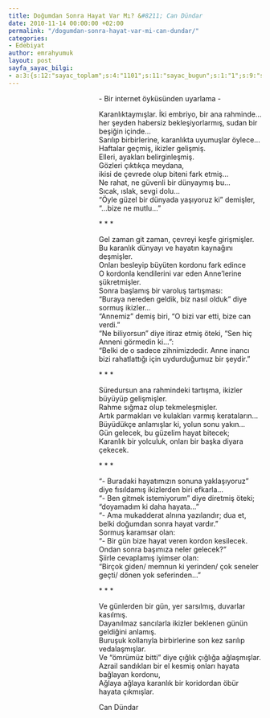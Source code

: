 ```yaml
---
title: Doğumdan Sonra Hayat Var Mı? &#8211; Can Dündar
date: 2010-11-14 00:00:00 +02:00
permalink: "/dogumdan-sonra-hayat-var-mi-can-dundar/"
categories:
- Edebiyat
author: emrahyumuk
layout: post
sayfa_sayac_bilgi:
- a:3:{s:12:"sayac_toplam";s:4:"1101";s:11:"sayac_bugun";s:1:"1";s:9:"son_okuma";s:10:"1364919871";}
---
```


<p style="padding-left: 180px;">
  - Bir internet öyküsünden uyarlama -
</p>

<p style="padding-left: 180px;">
  Karanlıktaymışlar. İki embriyo, bir ana rahminde&#8230;<br /> her şeyden habersiz bekleşiyorlarmış, sudan bir beşiğin içinde&#8230;<br /> Sarılıp birbirlerine, karanlıkta uyumuşlar öylece&#8230;<br /> Haftalar geçmiş, ikizler gelişmiş.<br /> Elleri, ayakları belirginleşmiş.<br /> Gözleri çıktıkça meydana,<br /> ikisi de çevrede olup biteni fark etmiş&#8230;<br /> Ne rahat, ne güvenli bir dünyaymış bu&#8230;<br /> Sıcak, ıslak, sevgi dolu&#8230;<br /> &#8220;Öyle güzel bir dünyada yaşıyoruz ki&#8221; demişler, &#8220;&#8230;bize ne mutlu&#8230;&#8221;
</p>

<p style="padding-left: 180px;">
  * * *
</p>

<p style="padding-left: 180px;">
  <!--more-->
</p>

<p style="padding-left: 180px;">
  Gel zaman git zaman, çevreyi keşfe girişmişler.<br /> Bu karanlık dünyayı ve hayatın kaynağını deşmişler.<br /> Onları besleyip büyüten kordonu fark edince<br /> O kordonla kendilerini var eden Anne&#8217;lerine şükretmişler.<br /> Sonra başlamış bir varoluş tartışması:<br /> &#8220;Buraya nereden geldik, biz nasıl olduk&#8221; diye sormuş ikizler&#8230;<br /> &#8220;Annemiz&#8221; demiş biri, &#8220;O bizi var etti, bize can verdi.&#8221;<br /> &#8220;Ne biliyorsun&#8221; diye itiraz etmiş öteki, &#8220;Sen hiç Anneni görmedin ki&#8230;&#8221;:<br /> &#8220;Belki de o sadece zihnimizdedir. Anne inancı bizi rahatlattığı için uydurduğumuz bir şeydir.&#8221;
</p>

<p style="padding-left: 180px;">
  * * *
</p>

<p style="padding-left: 180px;">
  Süredursun ana rahmindeki tartışma, ikizler büyüyüp gelişmişler.<br /> Rahme sığmaz olup tekmeleşmişler.<br /> Artık parmakları ve kulakları varmış kerataların&#8230;<br /> Büyüdükçe anlamışlar ki, yolun sonu yakın&#8230;<br /> Gün gelecek, bu güzelim hayat bitecek;<br /> Karanlık bir yolculuk, onları bir başka diyara çekecek.
</p>

<p style="padding-left: 180px;">
  * * *
</p>

<p style="padding-left: 180px;">
  &#8220;- Buradaki hayatımızın sonuna yaklaşıyoruz&#8221; diye fısıldamış ikizlerden biri efkarla&#8230;<br /> &#8220;- Ben gitmek istemiyorum&#8221; diye diretmiş öteki; &#8220;doyamadım ki daha hayata&#8230;&#8221;<br /> &#8220;- Ama mukadderat alnına yazılandır; dua et, belki doğumdan sonra hayat vardır.&#8221;<br /> Sormuş karamsar olan:<br /> &#8220;- Bir gün bize hayat veren kordon kesilecek. Ondan sonra başımıza neler gelecek?&#8221;<br /> Şiirle cevaplamış iyimser olan:<br /> &#8220;Birçok giden/ memnun ki yerinden/ çok seneler geçti/ dönen yok seferinden&#8230;&#8221;
</p>

<p style="padding-left: 180px;">
  * * *
</p>

<p style="padding-left: 180px;">
  Ve günlerden bir gün, yer sarsılmış, duvarlar kasılmış.<br /> Dayanılmaz sancılarla ikizler beklenen günün geldiğini anlamış.<br /> Buruşuk kollarıyla birbirlerine son kez sarılıp vedalaşmışlar.<br /> Ve &#8220;ömrümüz bitti&#8221; diye çığlık çığlığa ağlaşmışlar.<br /> Azrail sandıkları bir el kesmiş onları hayata bağlayan kordonu,<br /> Ağlaya ağlaya karanlık bir koridordan öbür hayata çıkmışlar.
</p>

<p style="padding-left: 180px;">
  Can Dündar
</p>